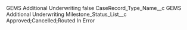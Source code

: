 <?xml version="1.0" encoding="UTF-8"?>
<CustomMetadata xmlns="http://soap.sforce.com/2006/04/metadata" xmlns:xsi="http://www.w3.org/2001/XMLSchema-instance" xmlns:xsd="http://www.w3.org/2001/XMLSchema">
    <label>GEMS Additional Underwriting</label>
    <protected>false</protected>
    <values>
        <field>CaseRecord_Type_Name__c</field>
        <value xsi:type="xsd:string">GEMS Additional Underwriting</value>
    </values>
    <values>
        <field>Milestone_Status_List__c</field>
        <value xsi:type="xsd:string">Approved;Cancelled;Routed In Error</value>
    </values>
</CustomMetadata>

